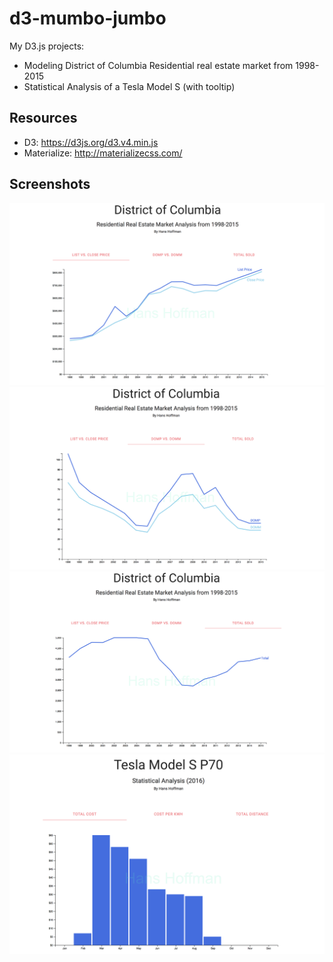 # d3-mumbo-jumbo
My D3.js projects:
- Modeling District of Columbia Residential real estate market from 1998-2015
- Statistical Analysis of a Tesla Model S (with tooltip)

## Resources
- D3: https://d3js.org/d3.v4.min.js
- Materialize: http://materializecss.com/

## Screenshots
![Alt text](projects/re/screenshots/tab1.png?raw=true "List vs Close Price")
![Alt text](projects/re/screenshots/tab2.png?raw=true "DOMP vs DOMM")
![Alt text](projects/re/screenshots/tab3.png?raw=true "Total Sold")
![Alt text](projects/tesla/screenshots/tab1.png?raw=true "Total Cost")
